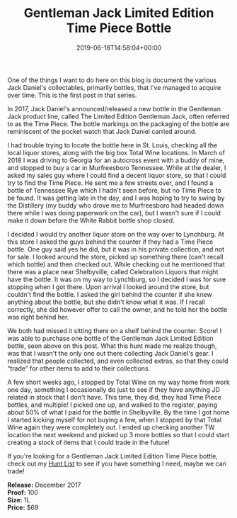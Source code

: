 ﻿---
layout: post
title: Gentleman Jack Limited Edition Time Piece Bottle
date: '2019-06-18T14:58:04+00:00'
permalink: GentlemanJackTimePiece
image: 2/Day1-4.jpg
description: A collector's guide to the Jack Daniel's Gentleman Jack Limited Edition Time Piece Bottle
gallery:
  GentlemanJackTimePiece:
  - image_path: 2/Day1-4.jpg
    image-caption: Jack Daniel's Gentleman Jack Limited Edition Time Piece Bottle
    image-copyright: © CollectorOfJack.com
  - image_path: 2/Day1-5.jpg
    image-caption: Jack Daniel's Gentleman Jack Limited Edition Time Piece Bottle
    image-copyright: © CollectorOfJack.com
  - image_path: 2/Day1-6.jpg
    image-caption: Jack Daniel's Gentleman Jack Limited Edition Time Piece Bottle
    image-copyright: © CollectorOfJack.com
  - image_path: 2/Day1-7.jpg
    image-caption: Jack Daniel's Gentleman Jack Limited Edition Time Piece Bottle
    image-copyright: © CollectorOfJack.com
  - image_path: 2/Day1-8.jpg
    image-caption: Jack Daniel's Gentleman Jack Limited Edition Time Piece Bottle
    image-copyright: © CollectorOfJack.com
  - image_path: 2/Day1-9.jpg
    image-caption: Jack Daniel's Gentleman Jack Limited Edition Time Piece Bottle
    image-copyright: © CollectorOfJack.com

categories: [ Limited Edition, Gentleman Jack, 1L ]
---
One of the things I want to do here on this blog is document the various Jack Daniel's collectables, primarily bottles, that I've managed to acquire over time. This is the first post in that series.

In 2017, Jack Daniel's announced/released a new bottle in the Gentleman Jack product line, called The Limited Edition Gentleman Jack, often referred to as the Time Piece. The bottle markings on the packaging of the bottle are reminiscent of the pocket watch that Jack Daniel carried around.

I had trouble trying to locate the bottle here in St. Louis, checking all the local liquor stores, along with the big box Total Wine locations. In March of 2018 I was driving to Georgia for an autocross event with a buddy of mine, and stopped to buy a car in Murfreesboro Tennessee. While at the dealer, I asked my sales guy where I could find a decent liquor store, so that I could try to find the Time Piece. He sent me a few streets over, and I found a bottle of Tennessee Rye which I hadn't seen before, but no Time Piece to be found. It was getting late in the day, and I was hoping to try to swing by the Distillery (my buddy who drove me to Murfreesboro had headed down there while I was doing paperwork on the car), but I wasn't sure if I could make it down before the White Rabbit bottle shop closed.

I decided I would try another liquor store on the way over to Lynchburg. At this store I asked the guys behind the counter if they had a Time Piece bottle. One guy said yes he did, but it was in his private collection, and not for sale. I looked around the store, picked up something there (can't recall which bottle) and then checked out. While checking out he mentioned that there was a place near Shelbyville, called Celebration Liquors that might have the bottle. It was on my way to Lynchburg, so I decided I was for sure stopping when I got there. Upon arrival I looked around the store, but couldn't find the bottle. I asked the girl behind the counter if she knew anything about the bottle, but she didn't know what it was. If I recall correctly, she did however offer to call the owner, and he told her the bottle was right behind her.

We both had missed it sitting there on a shelf behind the counter. Score! I was able to purchase one bottle of the Gentleman Jack Limited Edition bottle, seen above on this post. What this hunt made me realize though, was that I wasn't the only one out there collecting Jack Daniel's gear. I realized that people collected, and even collected extras, so that they could “trade” for other items to add to their collections.

A few short weeks ago, I stopped by Total Wine on my way home from work one day, something I occasionally do just to see if they have anything JD related in stock that I don't have. This time, they did, they had Time Piece bottles, and multiple! I picked one up, and walked to the register, paying about 50% of what I paid for the bottle in Shelbyville. By the time I got home I started kicking myself for not buying a few, when I stopped by that Total Wine again they were completely out. I ended up checking another TW location the next weekend and picked up 3 more bottles so that I could start creating a stock of items that I could trade in the future!

If you're looking for a Gentleman Jack Limited Edition Time Piece bottle, check out my [Hunt List](/huntlist) to see if you have something I need, maybe we can trade!

**Release:** December 2017  
**Proof:** 100  
**Size:** 1L  
**Price:** $69  
